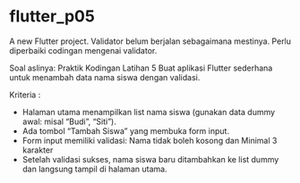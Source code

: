 # flutter_p05

A new Flutter project.
Validator belum berjalan sebagaimana mestinya. 
Perlu diperbaiki codingan mengenai validator.

Soal aslinya:
Praktik Kodingan Latihan 5
Buat aplikasi Flutter sederhana untuk menambah data nama siswa dengan validasi.

Kriteria :
- Halaman utama menampilkan list nama siswa (gunakan data dummy awal: misal “Budi”, “Siti”).
- Ada tombol “Tambah Siswa” yang membuka form input.
- Form input memiliki validasi: Nama tidak boleh kosong dan Minimal 3 karakter
- Setelah validasi sukses, nama siswa baru ditambahkan ke list dummy dan langsung tampil di halaman utama.
